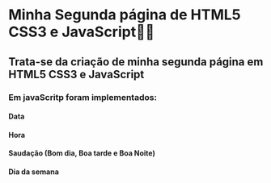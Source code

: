 # Minha Segunda página de HTML5 CSS3 e JavaScript:man_student:



##  Trata-se da criação de minha segunda página em HTML5 CSS3 e JavaScript

### Em javaScritp foram implementados: 

#### Data

#### Hora

#### Saudação (Bom dia, Boa tarde e Boa Noite)

#### Dia da semana



